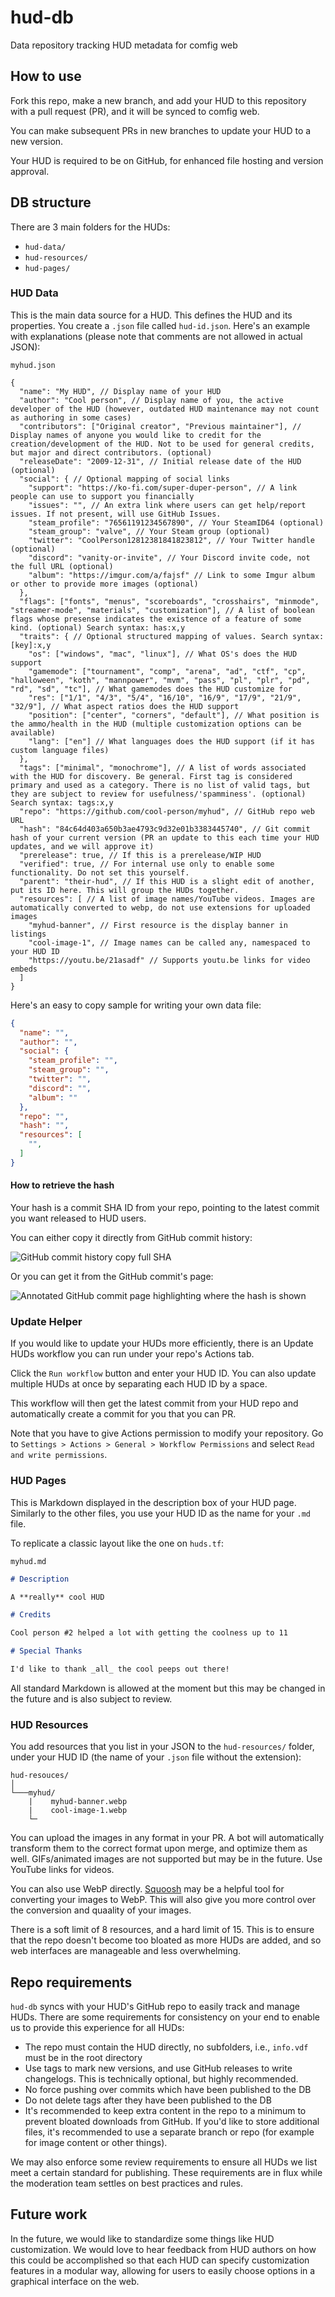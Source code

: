 # hud-db

Data repository tracking HUD metadata for comfig web

## How to use

Fork this repo, make a new branch, and add your HUD to this repository with a pull request (PR), and it will be synced to comfig web.

You can make subsequent PRs in new branches to update your HUD to a new version.

Your HUD is required to be on GitHub, for enhanced file hosting and version approval.

## DB structure

There are 3 main folders for the HUDs:

* `hud-data/`
* `hud-resources/`
* `hud-pages/`

### HUD Data

This is the main data source for a HUD. This defines the HUD and its properties. You create a `.json` file called `hud-id.json`. Here's an example with explanations (please note that comments are not allowed in actual JSON):

`myhud.json`

```jsonc
{
  "name": "My HUD", // Display name of your HUD
  "author": "Cool person", // Display name of you, the active developer of the HUD (however, outdated HUD maintenance may not count as authoring in some cases)
  "contributors": ["Original creator", "Previous maintainer"], // Display names of anyone you would like to credit for the creation/development of the HUD. Not to be used for general credits, but major and direct contributors. (optional)
  "releaseDate": "2009-12-31", // Initial release date of the HUD (optional)
  "social": { // Optional mapping of social links
    "support": "https://ko-fi.com/super-duper-person", // A link people can use to support you financially
    "issues": "", // An extra link where users can get help/report issues. If not present, will use GitHub Issues.
    "steam_profile": "76561191234567890", // Your SteamID64 (optional)
    "steam_group": "valve", // Your Steam group (optional)
    "twitter": "CoolPerson12812381841823812", // Your Twitter handle (optional)
    "discord": "vanity-or-invite", // Your Discord invite code, not the full URL (optional)
    "album": "https://imgur.com/a/fajsf" // Link to some Imgur album or other to provide more images (optional)
  },
  "flags": ["fonts", "menus", "scoreboards", "crosshairs", "minmode", "streamer-mode", "materials", "customization"], // A list of boolean flags whose presense indicates the existence of a feature of some kind. (optional) Search syntax: has:x,y
  "traits": { // Optional structured mapping of values. Search syntax: [key]:x,y
    "os": ["windows", "mac", "linux"], // What OS's does the HUD support
    "gamemode": ["tournament", "comp", "arena", "ad", "ctf", "cp", "halloween", "koth", "mannpower", "mvm", "pass", "pl", "plr", "pd", "rd", "sd", "tc"], // What gamemodes does the HUD customize for
    "res": ["1/1", "4/3", "5/4", "16/10", "16/9", "17/9", "21/9", "32/9"], // What aspect ratios does the HUD support
    "position": ["center", "corners", "default"], // What position is the ammo/health in the HUD (multiple customization options can be available)
    "lang": ["en"] // What languages does the HUD support (if it has custom language files)
  },
  "tags": ["minimal", "monochrome"], // A list of words associated with the HUD for discovery. Be general. First tag is considered primary and used as a category. There is no list of valid tags, but they are subject to review for usefulness/'spamminess'. (optional) Search syntax: tags:x,y
  "repo": "https://github.com/cool-person/myhud", // GitHub repo web URL
  "hash": "84c64d403a650b3ae4793c9d32e01b3383445740", // Git commit hash of your current version (PR an update to this each time your HUD updates, and we will approve it)
  "prerelease": true, // If this is a prerelease/WIP HUD
  "verified": true, // For internal use only to enable some functionality. Do not set this yourself.
  "parent": "their-hud", // If this HUD is a slight edit of another, put its ID here. This will group the HUDs together.
  "resources": [ // A list of image names/YouTube videos. Images are automatically converted to webp, do not use extensions for uploaded images
    "myhud-banner", // First resource is the display banner in listings
    "cool-image-1", // Image names can be called any, namespaced to your HUD ID
    "https://youtu.be/21asadf" // Supports youtu.be links for video embeds
  ]
}
```

Here's an easy to copy sample for writing your own data file:

```json
{
  "name": "",
  "author": "",
  "social": {
    "steam_profile": "",
    "steam_group": "",
    "twitter": "",
    "discord": "",
    "album": ""
  },
  "repo": "",
  "hash": "",
  "resources": [
    "",
  ]
}
```

#### How to retrieve the hash

Your hash is a commit SHA ID from your repo, pointing to the latest commit you want released to HUD users.

You can either copy it directly from GitHub commit history:

![GitHub commit history copy full SHA](https://media.discordapp.net/attachments/1068126772811534417/1070118137074302976/image.png)

Or you can get it from the GitHub commit's page:

![Annotated GitHub commit page highlighting where the hash is shown](https://media.discordapp.net/attachments/1068126772811534417/1070118137296584835/image.png)

### Update Helper

If you would like to update your HUDs more efficiently, there is an Update HUDs workflow you can run under your repo's Actions tab.

Click the `Run workflow` button and enter your HUD ID. You can also update multiple HUDs at once by separating each HUD ID by a space.

This workflow will then get the latest commit from your HUD repo and automatically create a commit for you that you can PR.

Note that you have to give Actions permission to modify your repository. Go to `Settings > Actions > General > Workflow Permissions` and select `Read and write permissions`.

### HUD Pages

This is Markdown displayed in the description box of your HUD page. Similarly to the other files, you use your HUD ID as the name for your `.md` file.

To replicate a classic layout like the one on `huds.tf`:

`myhud.md`

```md
# Description

A **really** cool HUD

# Credits

Cool person #2 helped a lot with getting the coolness up to 11

# Special Thanks

I'd like to thank _all_ the cool peeps out there!
```

All standard Markdown is allowed at the moment but this may be changed in the future and is also subject to review.

### HUD Resources

You add resources that you list in your JSON to the `hud-resources/` folder, under your HUD ID (the name of your `.json` file without the extension):

```
hud-resouces/
│
└───myhud/
    |    myhud-banner.webp
    |    cool-image-1.webp
    └─
```

You can upload the images in any format in your PR. A bot will automatically transform them to the correct format upon merge, and optimize them as well. GIFs/animated images are not supported but may be in the future. Use YouTube links for videos.

You can also use WebP directly. [Squoosh](https://squoosh.app/) may be a helpful tool for converting your images to WebP. This will also give you more control over the conversion and quaality of your images.

There is a soft limit of 8 resources, and a hard limit of 15. This is to ensure that the repo doesn't become too bloated as more HUDs are added, and so web interfaces are manageable and less overwhelming.

## Repo requirements

`hud-db` syncs with your HUD's GitHub repo to easily track and manage HUDs. There are some requirements for consistency on your end to enable us to provide this experience for all HUDs:

* The repo must contain the HUD directly, no subfolders, i.e., `info.vdf` must be in the root directory
* Use tags to mark new versions, and use GitHub releases to write changelogs. This is technically optional, but highly recommended.
* No force pushing over commits which have been published to the DB
* Do not delete tags after they have been published to the DB
* It's recommended to keep extra content in the repo to a minimum to prevent bloated downloads from GitHub. If you'd like to store additional files, it's recommended to use a separate branch or repo (for example for image content or other things).

We may also enforce some review requirements to ensure all HUDs we list meet a certain standard for publishing. These requirements are in flux while the moderation team settles on best practices and rules.

## Future work

In the future, we would like to standardize some things like HUD customization.
We would love to hear feedback from HUD authors on how this could be accomplished so that each HUD can specify customization features in a modular way, allowing for users to easily choose options in a graphical interface on the web.
